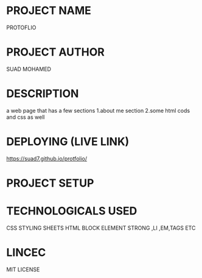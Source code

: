 # PROJECT NAME 
PROTOFLIO
# PROJECT AUTHOR
SUAD MOHAMED 
# DESCRIPTION
a web page that has a few sections 1.about me section 2.some html cods and css as well 
# DEPLOYING (LIVE LINK)
https://suad7.github.io/protfolio/
# PROJECT SETUP

# TECHNOLOGICALS USED
CSS STYLING SHEETS  HTML BLOCK ELEMENT STRONG ,LI ,EM,TAGS ETC
# LINCEC
MIT LICENSE

